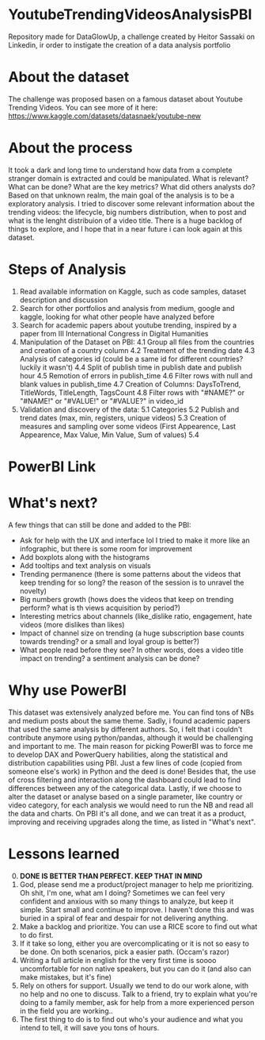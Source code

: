 # YoutubeTrendingVideosAnalysisPBI
Repository made for DataGlowUp, a challenge created by Heitor Sassaki on Linkedin, ir order to instigate the creation of a data analysis portfolio

# About the dataset
The challenge was proposed basen on a famous dataset about Youtube Trending Videos.
You can see more of it here: https://www.kaggle.com/datasets/datasnaek/youtube-new

# About the process
It took a dark and long time to understand how data from a complete stranger domain is extracted and could be manipulated. What is relevant? What can be done? What are the key metrics? What did others analysts do?
Based on that unknown realm, the main goal of the analysis is to be a exploratory analysis. I tried to discover some relevant information about the trending videos: the lifecycle, big numbers distribution, when to post and what is the lenght distribuion of a video title. There is a huge backlog of things to explore, and I hope that in a near future i can look again at this dataset.

# Steps of Analysis
1. Read available information on Kaggle, such as code samples, dataset description and discussion
2. Search for other portfolios and analysis from medium, google and kaggle, looking for what other people have analyzed before
3. Search for academic papers about youtube trending, inspired by a paper from III International Congress in Digital Humanities
4. Manipulation of the Dataset on PBI:
   4.1 Group all files from the countries and creation of a country column
   4.2 Treatment of the trending date
   4.3 Analysis of categories id (could be a same id for different countries? luckily it wasn't)
   4.4 Split of publish time in publish date and publish hour
   4.5 Remotion of errors in publish_time
   4.6 Filter rows with null and blank values in publish_time
   4.7 Creation of Columns: DaysToTrend, TitleWords, TitleLength, TagsCount
   4.8 Filter rows with "#NAME?" or "#NAME!" or "#VALUE!" or "#VALUE?" in video_id
5. Validation and discovery of the data:
   5.1 Categories
   5.2 Publish and trend dates (max, min, registers, unique videos)
   5.3 Creation of measures and sampling over some videos (First Appearence, Last Appearence, Max Value, Min Value, Sum of values)
   5.4 
   
   

# PowerBI Link


# What's next?
A few things that can still be done and added to the PBI:
- Ask for help with the UX and interface lol I tried to make it more like an infographic, but there is some room for improvement
- Add boxplots along with the histograms
- Add tooltips and text analysis on visuals
- Trending permanence (there is some patterns about the videos that keep trending for so long? the reason of the session is to unravel the novelty)
- Big numbers growth (hows does the videos that keep on trending perform? what is th views acquisition by period?)
- Interesting metrics about channels (like_dislike ratio, engagement, hate videos (more dislikes than likes)
- Impact of channel size on trending (a huge subscription base counts towards trending? or a small and loyal group is better?)
- What people read before they see? In other words, does a video title impact on trending? a sentiment analysis can be done?

# Why use PowerBI
This dataset was extensively analyzed before me. You can find tons of NBs and medium posts about the same theme. Sadly, i found academic papers that used the same analysis by different authors.
So, i felt that i couldn't contribute anymore using python/pandas, although it would be challenging and important to me.
The main reason for picking PowerBI was to force me to develop DAX and PowerQuery habilities, along the statistical and distribution capabilities using PBI. Just a few lines of code (copied from someone else's work) in Python and the deed is done!
Besides that, the use of cross filtering and interaction along the dashboard could lead to find differences between any of the categorical data.
Lastly, if we choose to alter the dataset or analyse based on a single parameter, like country or video category, for each analysis we would need to run the NB and read all the data and charts. On PBI it's all done, and we can treat it as a product, improving and receiving upgrades along the time, as listed in "What's next".

# Lessons learned
0. <b>DONE IS BETTER THAN PERFECT. KEEP THAT IN MIND</b>
1. God, please send me a product/project manager to help me prioritizing. Oh shit, I'm one, what am I doing?
   Sometimes we can feel very confident and anxious with so many things to analyze, but keep it simple. Start small and continue to improve. I haven't done this and was buried in a spiral of fear and despair for not delivering anything.
2. Make a backlog and prioritize. You can use a RICE score to find out what to do first.
3. If it take so long, either you are overcomplicating or it is not so easy to be done. On both scenarios, pick a easier path. (Occam's razor)
4. Writing a full article in english for the very first time is soooo uncomfortable for non native speakers, but you can do it (and also can make mistakes, but it's fine)
5. Rely on others for support. Usually we tend to do our work alone, with no help and no one to discuss. Talk to a friend, try to explain what you're doing to a family member, ask for help from a more experienced person in the field you are working..
6. The first thing to do is to find out who's your audience and what you intend to tell, it will save you tons of hours.
